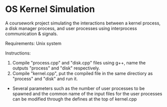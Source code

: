 # OS Kernel Simulation
A coursework project simulating the interactions between a kernel process, a disk manager process, and user processes using interprocess communication &amp; signals.


Requirements:
Unix system

Instructions:
1. Compile "process.cpp" and "disk.cpp" files using g++, name the outputs "process" and "disk" respectively.
2. Compile "kernel.cpp", put the compiled file in the same directiory as "process" and "disk" and run it.

* Several parameters such as the number of user processes to be spawned and the common name of the input files for the user processes can be modified through the defines at the top of kernel.cpp
